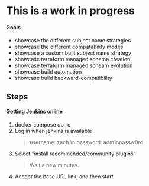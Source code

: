# This is a work in progress

#### Goals

- showcase the different subject name strategies
- showcase the different compatability modes
- showcase a custom built subject name strategy 
- showcase terraform managed schema creation
- showcase terraform managed scheam evolution
- showcase build automation
- showcase build backward-compatibility

## Steps

#### Getting Jenkins online

1. docker compose up -d
1. Log in when jenkins is available
    > username: zach \n
    > password: adm1npassw0rd
3. Select "install recommended/community plugins"
    > Wait a new minutes
5. Accept the base URL link, and then start

